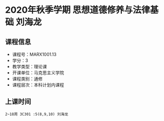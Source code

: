 # 2020年秋季学期 思想道德修养与法律基础 刘海龙






## 课程信息

- 课程号：MARX1001.13
- 学分：3
- 教学类型：理论课
- 开课单位：马克思主义学院
- 课程类别：通修
- 课程层次：本科计划内课程

## 上课时间

```
2~18周 3C301 :5(8,9,10) 刘海龙
```

